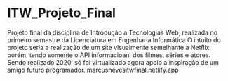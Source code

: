 # ITW_Projeto_Final
Projeto final da disciplina de Introdução a Tecnologias Web, realizada no primeiro semestre da Licenciatura em Engenharia Informática
O intuito do projeto seria a realização de um site visualmente semelhante a Netflix, porém, tendo somente o API informacioanl dos filmes, séries e atores.
Sendo realizado 2020, só foi virtualizado agora apoio a inspiração de um amigo futuro programador.
marcusnevesitwfinal.netlify.app
